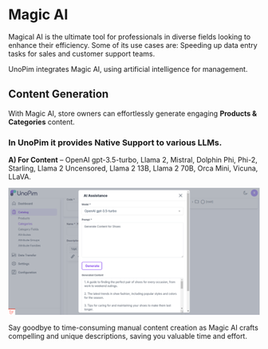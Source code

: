 # Magic AI


Magical AI is the ultimate tool for professionals in diverse fields looking to enhance their efficiency. Some of its use cases are: Speeding up data entry tasks for sales and customer support teams.

UnoPim integrates Magic AI, using artificial intelligence for management.

## Content Generation

With Magic AI, store owners can effortlessly generate engaging **Products & Categories** content. 

### In UnoPim it provides Native Support to various LLMs.

**A) For Content** – OpenAI gpt-3.5-turbo, Llama 2, Mistral, Dolphin Phi, Phi-2, Starling, Llama 2 Uncensored, Llama 2 13B, Llama 2 70B, Orca Mini, Vicuna, LLaVA.

![Magic Content](../../assets/1.0/images/magic-ai/content.png)

Say goodbye to time-consuming manual content creation as Magic AI crafts compelling and unique descriptions, saving you valuable time and effort.




